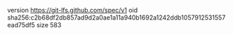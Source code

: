 version https://git-lfs.github.com/spec/v1
oid sha256:c2b68df2db857ad9d2a0ae1a11a940b1692a1242ddb1057912531557ead75df5
size 583
